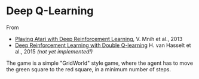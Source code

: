 # Deep Q-Learning

From 
* [Playing Atari with Deep Reinforcement Learning](https://www.cs.toronto.edu/~vmnih/docs/dqn.pdf), V. Mnih et al., 2013
* [Deep Reinforcement Learning with Double Q-learning](https://arxiv.org/pdf/1509.06461.pdf) H. van Hasselt et al., 2015 _(not yet implemented!)_

The game is a simple "GridWorld" style game, where the agent has to move the green square to the red square, 
in a minimum number of steps.